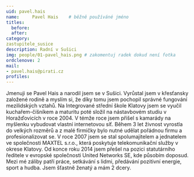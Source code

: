 ```yaml
---
uid: pavel.hais
name:     Pavel Hais  	# běžně používáné jméno
titles:
  before: 
  after:
category:
zastupitele_susice
description: Radní v Sušici
img: people/01-pavel_hais.png # zakomentuj radek dokud není fotka
ordclenove: 2
mail:
- pavel.hais@pirati.cz
profiles:
---
```



Jmenuji se Pavel Hais a narodil jsem se v Sušici. Vyrůstal jsem v křesťansky založené rodině a myslím si, že díky tomu jsem pochopil správné fungování mezilidských vztahů. Na Integrované střední škole Klatovy jsem se vyučil kuchařem-číšníkem a maturitu poté složil na nástavbovém studiu v Horažďovicích v roce 2004. V témže roce  jsem přišel s kamarády na myšlenku vybudovat  vlastní internetovou síť. Během 3 let živnost vyrostla do velkých rozměrů a z malé firmičky bylo nutné udělat pořádnou firmu a profesionalizovat se.  V roce 2007 jsem se stal spolumajitelem a jednatelem ve společnosti MAXTEL s.r.o., která poskytuje telekomunikační služby v okrese Klatovy. Od konce roku 2014 jsem přešel na pozici statutárního ředitele v evropské společnosti United Networks SE, kde působím doposud. Mezi mé záliby patří práce, setkávání s lidmi, předávání pozitivní energie, sport a hudba. Jsem šťastně ženatý a mám 2 dcery.
